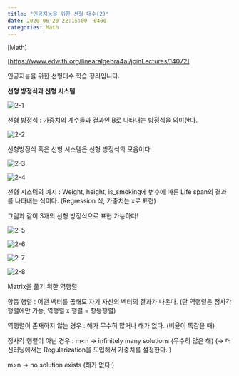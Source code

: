 ```yaml
---
title: "인공지능을 위한 선형 대수(2)"
date: 2020-06-20 22:15:00 -0400
categories: Math
---
```

[Math]

[https://www.edwith.org/linearalgebra4ai/joinLectures/14072] 

인공지능을 위한 선형대수 학습 정리입니다.

**선형 방정식과 선형 시스템**

![2-1](https://user-images.githubusercontent.com/60867950/85202754-b2132000-b343-11ea-9c61-ce364c2413ad.PNG)

선형 방정식 : 가중치의 계수들과 결과인 B로 나타내는 방정식을 의미한다.

![2-2](https://user-images.githubusercontent.com/60867950/85202786-dbcc4700-b343-11ea-8bc2-2d1da5b27497.PNG)

선형방정식 혹은 선형 시스템은 선형 방정식의 모음이다.

![2-3](https://user-images.githubusercontent.com/60867950/85202814-06b69b00-b344-11ea-9c7b-eeacdfc3e312.PNG)

![2-4](https://user-images.githubusercontent.com/60867950/85202846-47aeaf80-b344-11ea-988c-95272422a60d.PNG)

선형 시스템의 예시 : Weight, height, is_smoking에 변수에 따른 Life span의 결과를 나타내는 식이다. (Regression 식, 가중치는 x로 표현)

그림과 같이 3개의 선형 방정식으로 표현 가능하다!

![2-5](https://user-images.githubusercontent.com/60867950/85202861-7593f400-b344-11ea-8f42-c9580470df8f.PNG)

![2-6](https://user-images.githubusercontent.com/60867950/85202880-b4c24500-b344-11ea-925c-2e5b693a6243.PNG)

![2-7](https://user-images.githubusercontent.com/60867950/85202896-c0ae0700-b344-11ea-8f9f-0040671b4dd6.PNG)

![2-8](https://user-images.githubusercontent.com/60867950/85202901-c7d51500-b344-11ea-85f3-40052e8cd77d.PNG)

Matrix을 풀기 위한 역행렬

항등 행렬 : 어떤 벡터를 곱해도 자기 자신의 벡터의 결과가 나온다.
(단 역행렬은 정사각행렬에만 가능, 역행렬 x 행렬 = 항등행렬)

역행렬이 존재하지 않는 경우 : 해가 무수히 많거나 해가 없다. (비율이 똑같을 때)

정사각 행렬이 아닌 경우 : m<n -> infinitely many solutions (무수히 많은 해)
(-> 머신러닝에서는 Regularization을 도입해서 가중치를 설정한다. )

m>n -> no solution exists (해가 없다!)






